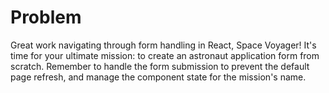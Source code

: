 # Problem
Great work navigating through form handling in React, Space Voyager! It's time 
for your ultimate mission: to create an astronaut application form from scratch. 
Remember to handle the form submission to prevent the default page refresh, and 
manage the component state for the mission's name.

